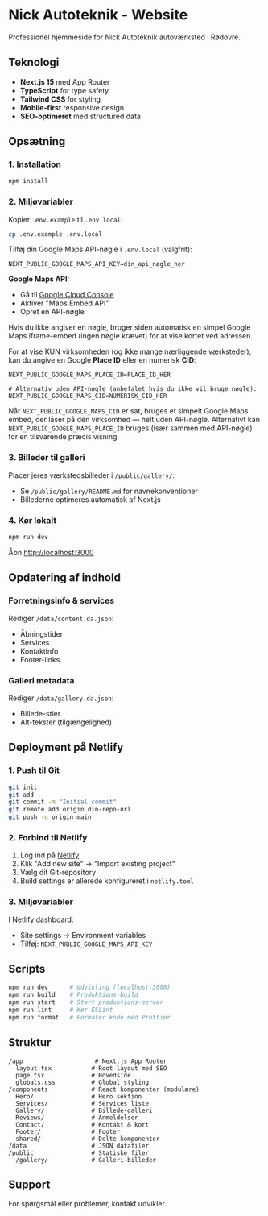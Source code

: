 # Nick Autoteknik - Website

Professionel hjemmeside for Nick Autoteknik autoværksted i Rødovre.

## Teknologi

- **Next.js 15** med App Router
- **TypeScript** for type safety
- **Tailwind CSS** for styling
- **Mobile-first** responsive design
- **SEO-optimeret** med structured data

## Opsætning

### 1. Installation

```bash
npm install
```

### 2. Miljøvariabler

Kopier `.env.example` til `.env.local`:

```bash
cp .env.example .env.local
```

Tilføj din Google Maps API-nøgle i `.env.local` (valgfrit):

```
NEXT_PUBLIC_GOOGLE_MAPS_API_KEY=din_api_nøgle_her
```

**Google Maps API:**
- Gå til [Google Cloud Console](https://console.cloud.google.com/google/maps-apis)
- Aktiver "Maps Embed API"
- Opret en API-nøgle

Hvis du ikke angiver en nøgle, bruger siden automatisk en simpel Google Maps iframe-embed (ingen nøgle krævet) for at vise kortet ved adressen.

For at vise KUN virksomheden (og ikke mange nærliggende værksteder), kan du angive en Google **Place ID** eller en numerisk **CID**:

```
NEXT_PUBLIC_GOOGLE_MAPS_PLACE_ID=PLACE_ID_HER

# Alternativ uden API-nøgle (anbefalet hvis du ikke vil bruge nøgle):
NEXT_PUBLIC_GOOGLE_MAPS_CID=NUMERISK_CID_HER
```

Når `NEXT_PUBLIC_GOOGLE_MAPS_CID` er sat, bruges et simpelt Google Maps embed, der låser på dén virksomhed — helt uden API-nøgle. Alternativt kan `NEXT_PUBLIC_GOOGLE_MAPS_PLACE_ID` bruges (især sammen med API-nøgle) for en tilsvarende præcis visning.

### 3. Billeder til galleri

Placer jeres værkstedsbilleder i `/public/gallery/`:
- Se `/public/gallery/README.md` for navnekonventioner
- Billederne optimeres automatisk af Next.js

### 4. Kør lokalt

```bash
npm run dev
```

Åbn [http://localhost:3000](http://localhost:3000)

## Opdatering af indhold

### Forretningsinfo & services

Rediger `/data/content.da.json`:
- Åbningstider
- Services
- Kontaktinfo
- Footer-links

### Galleri metadata

Rediger `/data/gallery.da.json`:
- Billede-stier
- Alt-tekster (tilgængelighed)

## Deployment på Netlify

### 1. Push til Git

```bash
git init
git add .
git commit -m "Initial commit"
git remote add origin din-repo-url
git push -u origin main
```

### 2. Forbind til Netlify

1. Log ind på [Netlify](https://app.netlify.com)
2. Klik "Add new site" → "Import existing project"
3. Vælg dit Git-repository
4. Build settings er allerede konfigureret i `netlify.toml`

### 3. Miljøvariabler

I Netlify dashboard:
- Site settings → Environment variables
- Tilføj: `NEXT_PUBLIC_GOOGLE_MAPS_API_KEY`

## Scripts

```bash
npm run dev      # Udvikling (localhost:3000)
npm run build    # Produktions-build
npm run start    # Start produktions-server
npm run lint     # Kør ESLint
npm run format   # Formater kode med Prettier
```

## Struktur

```
/app                    # Next.js App Router
  layout.tsx           # Root layout med SEO
  page.tsx             # Hovedside
  globals.css          # Global styling
/components            # React komponenter (modulære)
  Hero/                # Hero sektion
  Services/            # Services liste
  Gallery/             # Billede-galleri
  Reviews/             # Anmeldelser
  Contact/             # Kontakt & kort
  Footer/              # Footer
  shared/              # Delte komponenter
/data                  # JSON datafiler
/public                # Statiske filer
  /gallery/            # Galleri-billeder
```

## Support

For spørgsmål eller problemer, kontakt udvikler.
